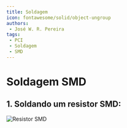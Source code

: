 ```yaml
---
title: Soldagem
icon: fontawesome/solid/object-ungroup
authors:
 - José W. R. Pereira
tags:
 - PCI
 - Soldagem
 - SMD
---
```


# Soldagem SMD

## 1. Soldando um resistor SMD: 

![Resistor SMD](./soldagem/1-resistor_1.gif)

